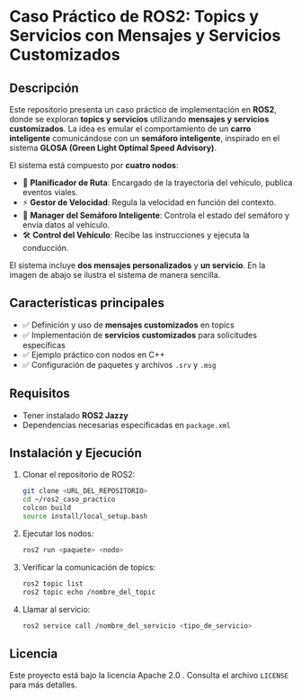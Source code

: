 # Caso Práctico de ROS2: Topics y Servicios con Mensajes y Servicios Customizados

## Descripción
Este repositorio presenta un caso práctico de implementación en **ROS2**, donde se exploran **topics y servicios** utilizando **mensajes y servicios customizados**. La idea es emular el comportamiento de un **carro inteligente** comunicándose con un **semáforo inteligente**, inspirado en el sistema **GLOSA (Green Light Optimal Speed Advisory)**.

El sistema está compuesto por **cuatro nodos**:
- 🚗 **Planificador de Ruta**: Encargado de la trayectoria del vehículo, publica eventos viales.
- ⚡ **Gestor de Velocidad**: Regula la velocidad en función del contexto.
- 🚦 **Manager del Semáforo Inteligente**: Controla el estado del semáforo y envía datos al vehículo.
- 🛠 **Control del Vehículo**: Recibe las instrucciones y ejecuta la conducción.

El sistema incluye **dos mensajes personalizados** y **un servicio**. En la imagen de abajo se ilustra el sistema de manera sencilla.

## Características principales
- ✅ Definición y uso de **mensajes customizados** en topics
- ✅ Implementación de **servicios customizados** para solicitudes específicas
- ✅ Ejemplo práctico con nodos en C++
- ✅ Configuración de paquetes y archivos `.srv` y `.msg`

## Requisitos
- Tener instalado **ROS2 Jazzy**
- Dependencias necesarias especificadas en `package.xml`

## Instalación y Ejecución
1. Clonar el repositorio  de ROS2:
   ```bash
   git clone <URL_DEL_REPOSITORIO>
   cd ~/ros2_caso_practico
   colcon build
   source install/local_setup.bash
   ```

2. Ejecutar los nodos:
   ```bash
   ros2 run <paquete> <nodo>
   ```

3. Verificar la comunicación de topics:
   ```bash
   ros2 topic list
   ros2 topic echo /nombre_del_topic
   ```

4. Llamar al servicio:
   ```bash
   ros2 service call /nombre_del_servicio <tipo_de_servicio>
   ```

## Licencia
Este proyecto está bajo la licencia Apache 2.0 . Consulta el archivo `LICENSE` para más detalles.
